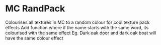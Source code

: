 # MC RandPack
 
Colourises all textures in MC to a random colour for cool texture pack effects
Add function where if the name starts with the same word, its colourised with the same effect
Eg. Dark oak door and dark oak boat will have the same colour effect